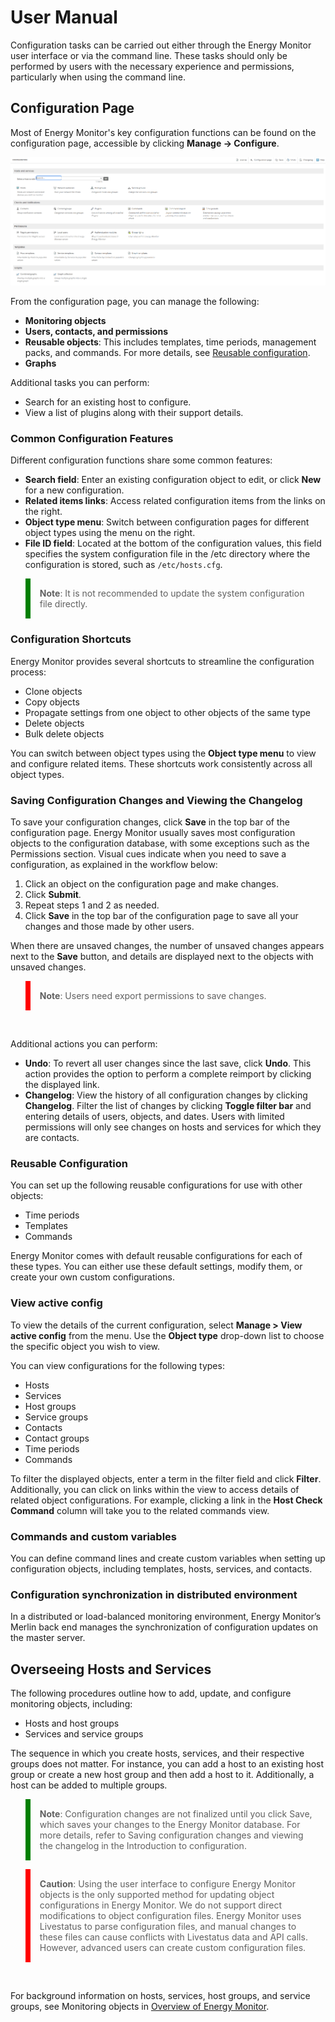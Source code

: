 # User Manual

Configuration tasks can be carried out either through the Energy Monitor user interface or via the command line. These tasks should only be performed by users with the necessary experience and permissions, particularly when using the command line.

## Configuration Page

Most of Energy Monitor's key configuration functions can be found on the configuration page, accessible by clicking **Manage -> Configure**.

![Configuration_page](/media/04_01_configuration_page.png)

From the configuration page, you can manage the following:

- **Monitoring objects**
- **Users, contacts, and permissions**
- **Reusable objects**: This includes templates, time periods, management packs, and commands. For more details, see [Reusable configuration](#reusable-configuration).
- **Graphs**

Additional tasks you can perform:

- Search for an existing host to configure.
- View a list of plugins along with their support details.

### Common Configuration Features

Different configuration functions share some common features:

- **Search field**: Enter an existing configuration object to edit, or click **New** for a new configuration.
- **Related items links**: Access related configuration items from the links on the right.
- **Object type menu**: Switch between configuration pages for different object types using the menu on the right.
- **File ID field**: Located at the bottom of the configuration values, this field specifies the system configuration file in the /etc directory where the configuration is stored, such as `/etc/hosts.cfg`.
  
<blockquote style="border-left: 8px solid green; padding: 15px;"> <b>Note</b>: It is not recommended to update the system configuration file directly.
</blockquote>

### Configuration Shortcuts

Energy Monitor provides several shortcuts to streamline the configuration process:

- Clone objects
- Copy objects
- Propagate settings from one object to other objects of the same type
- Delete objects
- Bulk delete objects

You can switch between object types using the **Object type menu** to view and configure related items. These shortcuts work consistently across all object types.

### Saving Configuration Changes and Viewing the Changelog

To save your configuration changes, click **Save** in the top bar of the configuration page. Energy Monitor usually saves most configuration objects to the configuration database, with some exceptions such as the Permissions section. Visual cues indicate when you need to save a configuration, as explained in the workflow below:

1. Click an object on the configuration page and make changes.
2. Click **Submit**.
3. Repeat steps 1 and 2 as needed.
4. Click **Save** in the top bar of the configuration page to save all your changes and those made by other users.

When there are unsaved changes, the number of unsaved changes appears next to the **Save** button, and details are displayed next to the objects with unsaved changes.

<blockquote style="border-left: 8px solid red; padding: 15px;"> <b>Note</b>: Users need export permissions to save changes.
</blockquote><br>

Additional actions you can perform:

- **Undo**: To revert all user changes since the last save, click **Undo**. This action provides the option to perform a complete reimport by clicking the displayed link.
- **Changelog**: View the history of all configuration changes by clicking **Changelog**. Filter the list of changes by clicking **Toggle filter bar** and entering details of users, objects, and dates. Users with limited permissions will only see changes on hosts and services for which they are contacts.

### Reusable Configuration

You can set up the following reusable configurations for use with other objects:

- Time periods
- Templates
- Commands

Energy Monitor comes with default reusable configurations for each of these types. You can either use these default settings, modify them, or create your own custom configurations.

### View active config

To view the details of the current configuration, select **Manage > View active config** from the menu. Use the **Object type** drop-down list to choose the specific object you wish to view.

You can view configurations for the following types:

- Hosts
- Services
- Host groups
- Service groups
- Contacts
- Contact groups
- Time periods
- Commands

To filter the displayed objects, enter a term in the filter field and click **Filter**. Additionally, you can click on links within the view to access details of related object configurations. For example, clicking a link in the **Host Check Command** column will take you to the related commands view.

### Commands and custom variables

You can define command lines and create custom variables when setting up configuration objects, including templates, hosts, services, and contacts.

### Configuration synchronization in distributed environment

In a distributed or load-balanced monitoring environment, Energy Monitor’s Merlin back end manages the synchronization of configuration updates on the master server.

## Overseeing Hosts and Services

The following procedures outline how to add, update, and configure monitoring objects, including:

- Hosts and host groups
- Services and service groups

The sequence in which you create hosts, services, and their respective groups does not matter. For instance, you can add a host to an existing host group or create a new host group and then add a host to it. Additionally, a host can be added to multiple groups.

<blockquote style="border-left: 8px solid green; padding: 15px;"> <b>Note</b>: Configuration changes are not finalized until you click Save, which saves your changes to the Energy Monitor database. For more details, refer to Saving configuration changes and viewing the changelog in the Introduction to configuration.
</blockquote>

<blockquote style="border-left: 8px solid red; padding: 15px;"> <b>Caution</b>: Using the user interface to configure Energy Monitor objects is the only supported method for updating object configurations in Energy Monitor. We do not support direct modifications to object configuration files. Energy Monitor uses Livestatus to parse configuration files, and manual changes to these files can cause conflicts with Livestatus data and API calls. However, advanced users can create custom configuration files.</blockquote>
<br>

For background information on hosts, services, host groups, and service groups, see Monitoring objects in [Overview of Energy Monitor](../01-00-00-About/01-00-02-Overview.md).
